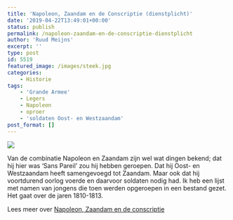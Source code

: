 ```yaml
---
title: 'Napoleon, Zaandam en de Conscriptie (dienstplicht)'
date: '2019-04-22T13:49:01+00:00'
status: publish
permalink: /napoleon-zaandam-en-de-conscriptie-dienstplicht
author: 'Ruud Meijns'
excerpt: ''
type: post
id: 5519
featured_image: /images/steek.jpg
categories:
    - Historie
tags:
    - 'Grande Armee'
    - Legers
    - Napoleon
    - oproer
    - 'soldaten Oost- en Westzaandam'
post_format: []
---
```

![](/images/dd-2-320x452.jpg)

Van de combinatie Napoleon en Zaandam zijn wel wat dingen bekend; dat hij hier was ‘Sans Pareil’ zou hij hebben geroepen. Dat hij Oost- en Westzaandam heeft samengevoegd tot Zaandam. Maar ook dat hij voortdurend oorlog voerde en daarvoor soldaten nodig had. Ik heb een lijst met namen van jongens die toen werden opgeroepen in een bestand gezet. Het gaat over de jaren 1810-1813. 

Lees meer over [Napoleon, Zaandam en de conscriptie](https://www.historisch-zaandam.nl/napoleon-zaandam-en-de-conscriptie-dienstplicht/#more-1896)